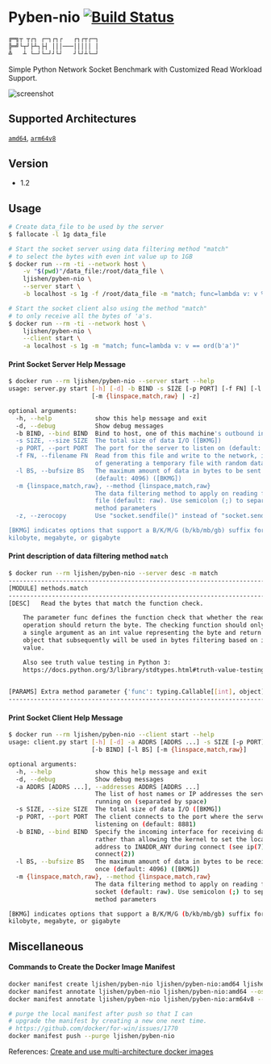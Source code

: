 # Pyben-nio [![Build Status](https://travis-ci.org/ljishen/pyben-nio.svg?branch=master)](https://travis-ci.org/ljishen/pyben-nio)

```bash
╔═╗┬ ┬┌┐ ┌─┐┌┐┌   ┌┐┌┬┌─┐
╠═╝└┬┘├┴┐├┤ │││───│││││ │
╩   ┴ └─┘└─┘┘└┘   ┘└┘┴└─┘
```

Simple Python Network Socket Benchmark with Customized Read Workload Support.

![screenshot](https://user-images.githubusercontent.com/468515/40152383-d759197a-5939-11e8-9547-e2395e9062d3.gif)


## Supported Architectures

[`amd64`](Dockerfile), [`arm64v8`](update.sh)


## Version

- 1.2


## Usage

```bash
# Create data_file to be used by the server
$ fallocate -l 1g data_file

# Start the socket server using data filtering method "match"
# to select the bytes with even int value up to 1GB
$ docker run --rm -ti --network host \
    -v "$(pwd)"/data_file:/root/data_file \
    ljishen/pyben-nio \
    --server start \
    -b localhost -s 1g -f /root/data_file -m "match; func=lambda v: v % 2 == 0"

# Start the socket client also using the method "match"
# to only receive all the bytes of 'a's.
$ docker run --rm -ti --network host \
    ljishen/pyben-nio \
    --client start \
    -a localhost -s 1g -m "match; func=lambda v: v == ord(b'a')"
```

#### Print Socket Server Help Message
```bash
$ docker run --rm ljishen/pyben-nio --server start --help
usage: server.py start [-h] [-d] -b BIND -s SIZE [-p PORT] [-f FN] [-l BS]
                       [-m {linspace,match,raw} | -z]

optional arguments:
  -h, --help            show this help message and exit
  -d, --debug           Show debug messages
  -b BIND, --bind BIND  Bind to host, one of this machine's outbound interface
  -s SIZE, --size SIZE  The total size of data I/O ([BKMG])
  -p PORT, --port PORT  The port for the server to listen on (default: 8881)
  -f FN, --filename FN  Read from this file and write to the network, instead
                        of generating a temporary file with random data
  -l BS, --bufsize BS   The maximum amount of data in bytes to be sent at once
                        (default: 4096) ([BKMG])
  -m {linspace,match,raw}, --method {linspace,match,raw}
                        The data filtering method to apply on reading from the
                        file (default: raw). Use semicolon (;) to separate
                        method parameters
  -z, --zerocopy        Use "socket.sendfile()" instead of "socket.send()".

[BKMG] indicates options that support a B/K/M/G (b/kb/mb/gb) suffix for byte,
kilobyte, megabyte, or gigabyte
```

#### Print description of data filtering method `match`
```bash
$ docker run --rm ljishen/pyben-nio --server desc -m match
-------------------------------------------------------------------------------
[MODULE] methods.match
-------------------------------------------------------------------------------
[DESC]   Read the bytes that match the function check.

    The parameter func defines the function check that whether the read
    operation should return the byte. The checking function should only accpet
    a single argument as an int value representing the byte and return an
    object that subsequently will be used in bytes filtering based on its truth
    value.

    Also see truth value testing in Python 3:
    https://docs.python.org/3/library/stdtypes.html#truth-value-testing

    
[PARAMS] Extra method parameter {'func': typing.Callable[[int], object]}
-------------------------------------------------------------------------------
```

#### Print Socket Client Help Message
```bash
$ docker run --rm ljishen/pyben-nio --client start --help
usage: client.py start [-h] [-d] -a ADDRS [ADDRS ...] -s SIZE [-p PORT]
                       [-b BIND] [-l BS] [-m {linspace,match,raw}]

optional arguments:
  -h, --help            show this help message and exit
  -d, --debug           Show debug messages
  -a ADDRS [ADDRS ...], --addresses ADDRS [ADDRS ...]
                        The list of host names or IP addresses the servers are
                        running on (separated by space)
  -s SIZE, --size SIZE  The total size of data I/O ([BKMG])
  -p PORT, --port PORT  The client connects to the port where the server is
                        listening on (default: 8881)
  -b BIND, --bind BIND  Specify the incoming interface for receiving data,
                        rather than allowing the kernel to set the local
                        address to INADDR_ANY during connect (see ip(7),
                        connect(2))
  -l BS, --bufsize BS   The maximum amount of data in bytes to be received at
                        once (default: 4096) ([BKMG])
  -m {linspace,match,raw}, --method {linspace,match,raw}
                        The data filtering method to apply on reading from the
                        socket (default: raw). Use semicolon (;) to separate
                        method parameters

[BKMG] indicates options that support a B/K/M/G (b/kb/mb/gb) suffix for byte,
kilobyte, megabyte, or gigabyte
```


## Miscellaneous

#### Commands to Create the Docker Image Manifest

```bash
docker manifest create ljishen/pyben-nio ljishen/pyben-nio:amd64 ljishen/pyben-nio:arm64v8
docker manifest annotate ljishen/pyben-nio ljishen/pyben-nio:amd64 --os linux --arch amd64
docker manifest annotate ljishen/pyben-nio ljishen/pyben-nio:arm64v8 --os linux --arch arm64 --variant v8

# purge the local manifest after push so that I can
# upgrade the manifest by creating a new one next time.
# https://github.com/docker/for-win/issues/1770
docker manifest push --purge ljishen/pyben-nio
```

References: [Create and use multi-architecture docker images](https://developer.ibm.com/linuxonpower/2017/07/27/create-multi-architecture-docker-image/)
